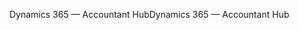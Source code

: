 <span data-ttu-id="60fc7-101">Dynamics 365 — Accountant Hub</span><span class="sxs-lookup"><span data-stu-id="60fc7-101">Dynamics 365 — Accountant Hub</span></span>

